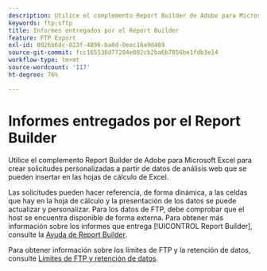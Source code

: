 ```yaml
---
description: Utilice el complemento Report Builder de Adobe para Microsoft Excel para crear solicitudes personalizadas a partir de datos de análisis web que se pueden insertar en las hojas de cálculo de Excel.
keywords: ftp;sftp
title: Informes entregados por el Report Builder
feature: FTP Export
exl-id: 0026b6dc-023f-4896-ba0d-0eec16a9d469
source-git-commit: fcc165536d77284e002cb2ba6b7856be1fdb3e14
workflow-type: tm+mt
source-wordcount: '117'
ht-degree: 76%

---
```


# Informes entregados por el Report Builder

Utilice el complemento Report Builder de Adobe para Microsoft Excel para crear solicitudes personalizadas a partir de datos de análisis web que se pueden insertar en las hojas de cálculo de Excel.

Las solicitudes pueden hacer referencia, de forma dinámica, a las celdas que hay en la hoja de cálculo y la presentación de los datos se puede actualizar y personalizar. Para los datos de FTP, debe comprobar que el host se encuentra disponible de forma externa. Para obtener más información sobre los informes que entrega [!UICONTROL Report Builder], consulte la [Ayuda de Report Builder](/help/analyze/report-builder/rb-overview.md).

Para obtener información sobre los límites de FTP y la retención de datos, consulte [Límites de FTP y retención de datos](/help/export/ftp-and-sftp/ftp-limits.md).
